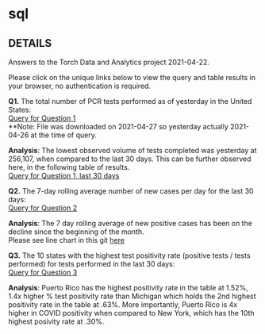 # sql

## DETAILS 

Answers to the Torch Data and Analytics project 2021-04-22.

Please click on the unique links below to view the query and table results in your browser, no authentication is required.  

<b>Q1.</b> The total number of PCR tests performed as of yesterday in the United States:<br>
<a href="https://popsql.com/queries/-MZib2bl60J_nEgoNW2w/total-number-pcr-tests-performed-yesterday-may-2-2021?access_token=c592fb181f77557d8f352587315e3bdf" target="_blank" rel="noopener noreferrer">Query for Question 1</a><br>**Note: File was downloaded on 2021-04-27 so yesterday actually 2021-04-26 at the time of query.

<b>Analysis</b>:  The lowest observed volume of tests completed was yesterday at 256,107, when compared to the last 30 days. This can be further observed here, in the following table of results.<br>
<a href="https://popsql.com/queries/-MZii5f1IF7Ug899yZjl/total-pcr-tests-performed-last-7-days?access_token=43a3d6318230d4bfd5bb90aa6ca81421" target="_blank" rel="noopener noreferrer">Query for Question 1, last 30 days</a><br> 

<b>Q2.</b> The 7-day rolling average number of new cases per day for the last 30 days:<br>
<a href="https://popsql.com/queries/-MZib598zmVIg0gsnCIA/7-day-rolling-avg-positive-cases-last-30-days-may-2-2021?access_token=ac585837c31d94575d6d7683c0afaa34" target="_blank" rel="noopener noreferrer">Query for Question 2</a>

<b>Analysis</b>:  The 7 day rolling average of new positive cases has been on the decline since the beginning of the month.  
Please see line chart in this git <a href="https://github.com/mixmastermoosa/sql/blob/54c693425b6591b02aa37d6c25748b8ab89c6bae/Positive%20Cases%20Line%20Graph%20Last%2030%20days.png"> here </a>

<b>Q3.</b> The 10 states with the highest test positivity rate (positive tests / tests performed) for tests performed in the last 30 days:<br>
<a href="https://popsql.com/queries/-MZib7bt_7PH3vwmmdni/top-10-positive-cases-by-state-last-30-days-may-2-2021?access_token=64eb653924b1caa17e4bfc4bd3c71b87" target="_blank" rel="noopener noreferrer">Query for Question 3</a>

<b>Analysis</b>:  Puerto Rico has the highest positivity rate in the table at 1.52%, 1.4x higher % test positivity rate than Michigan which holds the 2nd highest positivity rate in the table at .63%. More importantly, Puerto Rico is 4x higher in COVID positivity when compared to New York, which has the 10th highest posivity rate at .30%.


